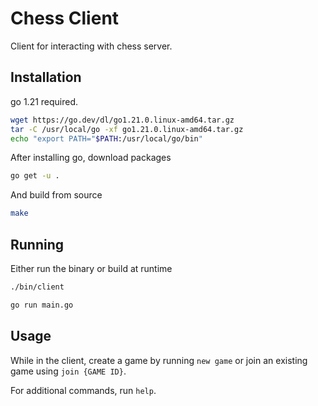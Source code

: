 # Chess Client

Client for interacting with chess server.

## Installation

go 1.21 required.

```bash
wget https://go.dev/dl/go1.21.0.linux-amd64.tar.gz
tar -C /usr/local/go -xf go1.21.0.linux-amd64.tar.gz
echo "export PATH="$PATH:/usr/local/go/bin"
```

After installing go, download packages
```bash
go get -u . 
```
And build from source
```bash
make
```


## Running

Either run the binary or build at runtime
```bash
./bin/client

go run main.go
```

## Usage

While in the client, create a game by running `new game` or join an existing game using `join {GAME ID}`.

For additional commands, run `help`.
